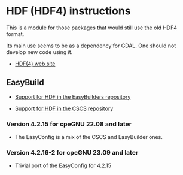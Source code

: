 # HDF (HDF4) instructions

This is a module for those packages that would still use the old HDF4 format.

Its main use seems to be as a dependency for GDAL. One should not develop new code 
using it.

-   [HDF(4) web site](https://support.hdfgroup.org/products/hdf4/)
    
    
## EasyBuild

-   [Support for HDF in the EasyBuilders repository](https://github.com/easybuilders/easybuild-easyconfigs/tree/develop/easybuild/easyconfigs/h/HDF)
    
-   [Support for HDF in the CSCS repository](https://github.com/eth-cscs/production/tree/master/easybuild/easyconfigs/h/HDF)
    
    
### Version 4.2.15 for cpeGNU 22.08 and later

-   The EasyConfig is a mix of the CSCS and EasyBuilder ones.


### Version 4.2.16-2 for cpeGNU 23.09 and later

-   Trivial port of the EasyConfig for 4.2.15

